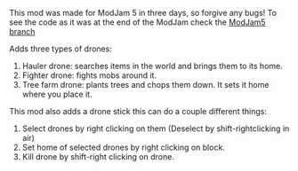 This mod was made for ModJam 5 in three days, so forgive any bugs! 
To see the code as it was at the end of the ModJam check the [ModJam5 branch](https://github.com/suppergerrie2/ModJam5/tree/ModJam5)

Adds three types of drones:
1. Hauler drone: searches items in the world and brings them to its home.
2. Fighter drone: fights mobs around it.
3. Tree farm drone: plants trees and chops them down.
It sets it home where you place it. 

This mod also adds a drone stick this can do a couple different things:
1. Select drones by right clicking on them (Deselect by shift-rightclicking in air)
2. Set home of selected drones by right clicking on block.
3. Kill drone by shift-right clicking on drone.

